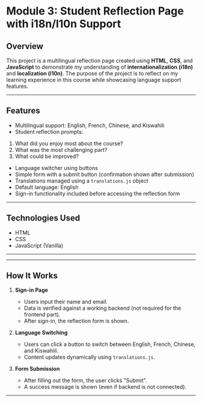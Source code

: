 #  Module 3: Student Reflection Page with i18n/l10n Support

##  Overview

This project is a multilingual reflection page created using **HTML**, **CSS**, and **JavaScript** to demonstrate my understanding of **internationalization (i18n)** and **localization (l10n)**. The purpose of the project is to reflect on my learning experience in this course while showcasing language support features.

---

## Features

-  Multilingual support: English, French, Chinese, and Kiswahili
-  Student reflection prompts:
  1. What did you enjoy most about the course?
  2. What was the most challenging part?
  3. What could be improved?
-  Language switcher using buttons
-  Simple form with a submit button (confirmation shown after submission)
-  Translations managed using a `translations.js` object
-  Default language: English
-  Sign-in functionality included before accessing the reflection form

---

##  Technologies Used

- HTML
- CSS
- JavaScript (Vanilla)

---

---

##  How It Works

1. **Sign-in Page**  
   - Users input their name and email.
   - Data is verified against a working backend (not required for the frontend part).
   - After sign-in, the reflection form is shown.

2. **Language Switching**  
   - Users can click a button to switch between English, French, Chinese, and Kiswahili.
   - Content updates dynamically using `translations.js`.

3. **Form Submission**  
   - After filling out the form, the user clicks "Submit".
   - A success message is shown (even if backend is not connected).

---




